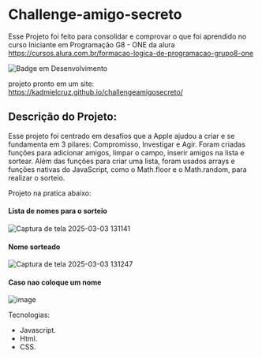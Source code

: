 # Challenge-amigo-secreto

Esse Projeto foi feito para consolidar e comprovar o que foi aprendido no curso Iniciante em Programação G8 - ONE da alura
https://cursos.alura.com.br/formacao-logica-de-programacao-grupo8-one

![Badge em Desenvolvimento](http://img.shields.io/static/v1?label=STATUS&message=%20CONCLUIDO&color=GREEN&style=for-the-badge)

projeto pronto em um site:  https://kadmielcruz.github.io/challengeamigosecreto/

## Descrição do Projeto:
Esse projeto foi centrado em desafios que a Apple ajudou a criar e se fundamenta em 3 pilares: Compromisso, Investigar e Agir. Foram criadas funções para adicionar amigos, limpar o campo, inserir amigos na lista e sortear. Além das funções para criar uma lista, 
foram usados arrays e funções nativas do JavaScript, como o Math.floor e o Math.random, para realizar o sorteio.
 
 Projeto na pratica abaixo:
#### Lista de nomes para o sorteio
![Captura de tela 2025-03-03 131141](https://github.com/user-attachments/assets/2958aeaf-6a0a-4188-a979-b1778eb17a63)

#### Nome sorteado
![Captura de tela 2025-03-03 131247](https://github.com/user-attachments/assets/3b1393e6-4e2a-4138-b55d-387e43baf185)

#### Caso nao coloque um nome
![image](https://github.com/user-attachments/assets/7dd80db9-92c1-40ac-a580-895ffbc76263)

Tecnologias:
 * Javascript. 
 * Html. 
 * CSS.




